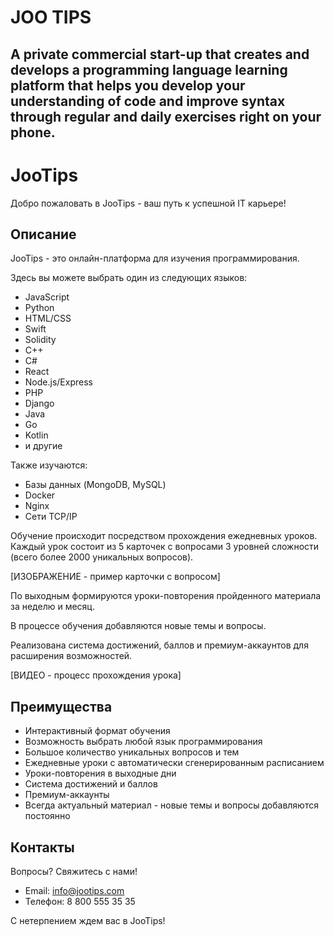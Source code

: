 # JOO TIPS
## A private commercial start-up that creates and develops a programming language learning platform that helps you develop your understanding of code and improve syntax through regular and daily exercises right on your phone.

# JooTips

Добро пожаловать в JooTips - ваш путь к успешной IT карьере!

## Описание

JooTips - это онлайн-платформа для изучения программирования.

Здесь вы можете выбрать один из следующих языков:

- JavaScript
- Python  
- HTML/CSS
- Swift
- Solidity
- C++
- C#
- React
- Node.js/Express
- PHP
- Django  
- Java
- Go
- Kotlin
- и другие

Также изучаются:  

- Базы данных (MongoDB, MySQL)
- Docker
- Nginx
- Сети TCP/IP

Обучение происходит посредством прохождения ежедневных уроков. Каждый урок состоит из 5 карточек с вопросами 3 уровней сложности (всего более 2000 уникальных вопросов).

[ИЗОБРАЖЕНИЕ - пример карточки с вопросом]

По выходным формируются уроки-повторения пройденного материала за неделю и месяц. 

В процессе обучения добавляются новые темы и вопросы.

Реализована система достижений, баллов и премиум-аккаунтов для расширения возможностей.  

[ВИДЕО - процесс прохождения урока]

## Преимущества

- Интерактивный формат обучения
- Возможность выбрать любой язык программирования 
- Большое количество уникальных вопросов и тем
- Ежедневные уроки с автоматически сгенерированным расписанием
- Уроки-повторения в выходные дни 
- Система достижений и баллов
- Премиум-аккаунты
- Всегда актуальный материал - новые темы и вопросы добавляются постоянно

## Контакты 

Вопросы? Свяжитесь с нами!

- Email: info@jootips.com
- Телефон: 8 800 555 35 35  

С нетерпением ждем вас в JooTips!
